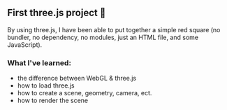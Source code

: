 ## First three.js project 🎈

By using three.js, I have been able to put together a simple red square (no bundler, no dependency, no modules, just an HTML file, and some JavaScript).

### What I've learned:
- the difference between WebGL & three.js
- how to load three.js
- how to create a scene, geometry, camera, ect.
- how to render the scene
